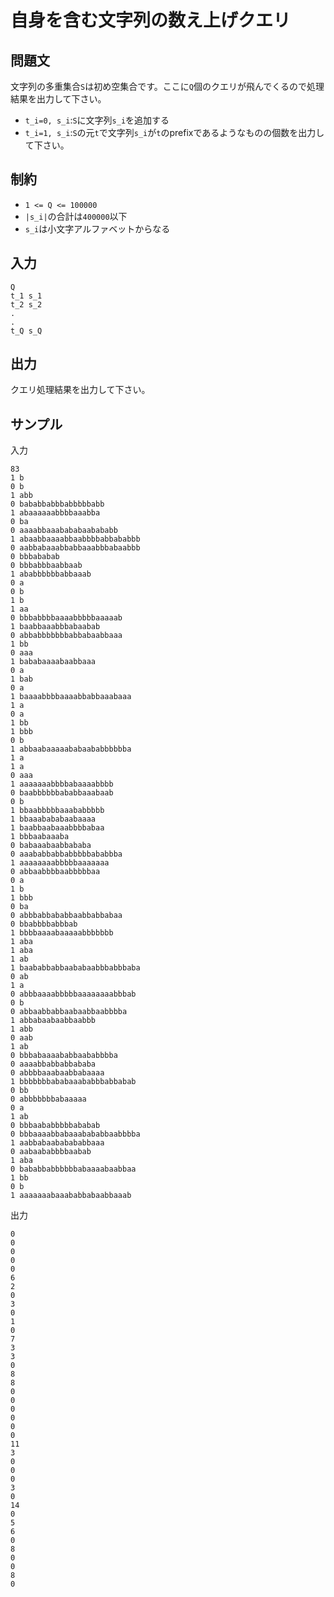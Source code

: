# 自身を含む文字列の数え上げクエリ

## 問題文

文字列の多重集合`S`は初め空集合です。ここに`Q`個のクエリが飛んでくるので処理結果を出力して下さい。

- `t_i=0, s_i`:`S`に文字列`s_i`を追加する
- `t_i=1, s_i`:`S`の元`t`で文字列`s_i`が`t`のprefixであるようなものの個数を出力して下さい。

## 制約

- `1 <= Q <= 100000`
- `|s_i|`の合計は`400000`以下
- `s_i`は小文字アルファベットからなる

## 入力

```
Q
t_1 s_1
t_2 s_2
.
.
t_Q s_Q
```

## 出力

クエリ処理結果を出力して下さい。

## サンプル

入力
```
83
1 b
0 b
1 abb
0 bababbabbbabbbbbabb
1 abaaaaaabbbbaaabba
0 ba
0 aaaabbaaabababaabababb
1 abaabbaaaabbaabbbbabbababbb
0 aabbabaaabbabbaaabbbabaabbb
0 bbbababab
0 bbbabbbaabbaab
1 ababbbbbbabbaaab
0 a
0 b
1 b
1 aa
0 bbbabbbbaaaabbbbbaaaaab
1 baabbaaabbbabaabab
0 abbabbbbbbbabbabaabbaaa
1 bb
0 aaa
1 bababaaaabaabbaaa
0 a
1 bab
0 a
1 baaaabbbbaaaabbabbaaabaaa
1 a
0 a
1 bb
1 bbb
0 b
1 abbaabaaaaababaababbbbbba
1 a
1 a
0 aaa
1 aaaaaaabbbbabaaaabbbb
0 baabbbbbbababbaaabaab
0 b
1 bbaabbbbbaaababbbbb
1 bbaaabababaabaaaa
1 baabbaabaaabbbbabaa
1 bbbaabaaaba
0 babaaabaabbababa
0 aaababbabbabbbbbababbba
1 aaaaaaaabbbbbaaaaaaa
0 abbaabbbbaabbbbbaa
0 a
1 b
1 bbb
0 ba
0 abbbabbababbaabbabbabaa
0 bbabbbbabbbab
1 bbbbaaaabaaaaabbbbbbb
1 aba
1 aba
1 ab
1 baababbabbaababaabbbabbbaba
0 ab
1 a
0 abbbaaaabbbbbaaaaaaaabbbab
0 b
0 abbaabbabbaabaabbaabbbba
1 abbabaabaabbaabbb
1 abb
0 aab
1 ab
0 bbbabaaaababbaababbbba
0 aaaabbabbabbababa
0 abbbbaaabaabbabaaaa
1 bbbbbbbababaaababbbabbabab
0 bb
0 abbbbbbbabaaaaa
0 a
1 ab
0 bbbaababbbbbababab
0 bbbaaaabbabaaabababbaabbbba
1 aabbabaababababbaaa
0 aabaababbbbaabab
1 aba
0 bababbabbbbbbabaaaabaabbaa
1 bb
0 b
1 aaaaaaabaaababbabaabbaaab
```

出力
```
0
0
0
0
0
6
2
0
3
0
1
0
7
3
3
0
8
8
0
0
0
0
0
0
11
3
0
0
0
3
0
14
0
5
6
0
8
0
0
8
0
```
